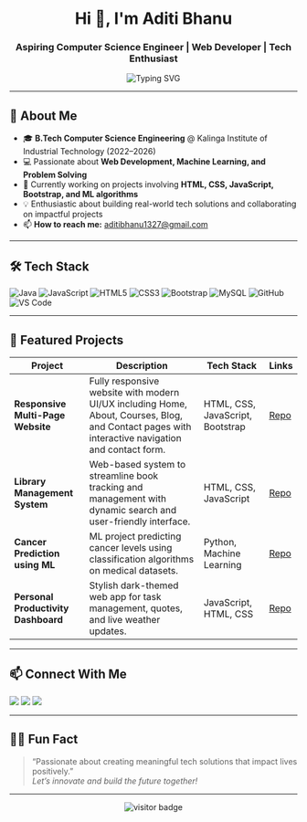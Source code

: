 <h1 align="center">Hi 👋, I'm Aditi Bhanu</h1>
<h3 align="center">Aspiring Computer Science Engineer | Web Developer | Tech Enthusiast</h3>

<p align="center">
  <img src="https://readme-typing-svg.demolab.com?font=Fira+Code&duration=3000&pause=1000&color=36BCF7&center=true&vCenter=true&width=435&lines=Welcome+to+my+GitHub+Profile!;CSE+%7C+Web+Development+%7C+AI+Projects;Let's+innovate+with+technology!" alt="Typing SVG" />
</p>

---

## 🚀 About Me

- 🎓 **B.Tech Computer Science Engineering** @ Kalinga Institute of Industrial Technology (2022–2026)
- 💻 Passionate about **Web Development, Machine Learning, and Problem Solving**
- 🌱 Currently working on projects involving **HTML, CSS, JavaScript, Bootstrap, and ML algorithms**
- 💡 Enthusiastic about building real-world tech solutions and collaborating on impactful projects
- 📫 **How to reach me:** aditibhanu1327@gmail.com

---

## 🛠️ Tech Stack

![Java](https://img.shields.io/badge/-Java-333?style=flat&logo=java)
![JavaScript](https://img.shields.io/badge/-JavaScript-333?style=flat&logo=javascript)
![HTML5](https://img.shields.io/badge/-HTML5-333?style=flat&logo=html5)
![CSS3](https://img.shields.io/badge/-CSS3-333?style=flat&logo=css3)
![Bootstrap](https://img.shields.io/badge/-Bootstrap-333?style=flat&logo=bootstrap)
![MySQL](https://img.shields.io/badge/-MySQL-333?style=flat&logo=mysql)
![GitHub](https://img.shields.io/badge/-GitHub-333?style=flat&logo=github)
![VS Code](https://img.shields.io/badge/-VS%20Code-333?style=flat&logo=visualstudiocode)

---

## 🌟 Featured Projects

| Project | Description | Tech Stack | Links |
|---------|-------------|------------|-------|
| **Responsive Multi-Page Website** | Fully responsive website with modern UI/UX including Home, About, Courses, Blog, and Contact pages with interactive navigation and contact form. | HTML, CSS, JavaScript, Bootstrap | [Repo](https://github.com/Aditibhanu27/Responsive-Multi-Page-Website) |
| **Library Management System** | Web-based system to streamline book tracking and management with dynamic search and user-friendly interface. | HTML, CSS, JavaScript | [Repo](https://github.com/Aditibhanu27/Library-Management-System) |
| **Cancer Prediction using ML** | ML project predicting cancer levels using classification algorithms on medical datasets. | Python, Machine Learning | [Repo](https://github.com/Aditibhanu27/Cancer-Prediction-using-ML) |
| **Personal Productivity Dashboard** | Stylish dark-themed web app for task management, quotes, and live weather updates. | JavaScript, HTML, CSS | [Repo](https://github.com/Aditibhanu27/Personal-Productivity-Dashboard) |

---

## 📫 Connect With Me

<p>
  <a href="mailto:aditibhanu1347@gmail.com"><img src="https://img.shields.io/badge/-Email-333?style=flat&logo=gmail" /></a>
  <a href="https://www.linkedin.com/in/aditi-bhanu"><img src="https://img.shields.io/badge/-LinkedIn-333?style=flat&logo=linkedin" /></a>
  <a href="https://github.com/Aditibhanu27"><img src="https://img.shields.io/badge/-GitHub-333?style=flat&logo=github" /></a>
</p>

---

## 🧑‍💻 Fun Fact

> “Passionate about creating meaningful tech solutions that impact lives positively.”  
> *Let’s innovate and build the future together!*

---

<p align="center">
  <img src="https://visitor-badge.laobi.icu/badge?page_id=Aditibhanu27" alt="visitor badge"/>
</p>
